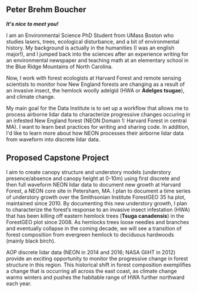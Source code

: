 ## Peter Brehm Boucher

***It's nice to meet you!***

I am an Environmental Science PhD Student from UMass Boston who studies lasers, trees,
ecological disturbance, and a bit of environmental history. My background is
actually in the humanities (I was an english major!), and I jumped back into the
sciences after an experience writing for an environmental newspaper and
teaching math at an elementary school in the Blue Ridge Mountains of North Carolina.

Now, I work with forest ecologists at Harvard Forest and remote sensing scientists
to monitor how New England forests are changing as a result of an invasive insect,
the hemlock woolly adelgid (HWA or **Adelges tsugae**), and climate change. 

My main goal for the Data Institute is to set up a workflow that allows me to process
airborne lidar data to characterize progressive changes occuring in an infested
New England forest (NEON Domain 1: Harvard Forest in central MA). I want to learn best practices
for writing and sharing code. In addition, I'd like to learn more about how NEON processes
their airborne lidar data from waveform into discrete lidar data. 

## Proposed Capstone Project

I aim to create canopy structure and understory models (understory presence/absence and canopy height at 0-10m)
using first discrete and then full waveform NEON lidar data to document new growth at Harvard Forest,
a NEON core site in Petersham, MA. I plan to document a time series of understory growth over
the Smithsonian Institute ForestGEO 35 ha plot, maintained since 2010. By documenting
this new understory growth, I plan to characterize the forest’s response
to an invasive insect infestation (HWA) that has been killing off eastern hemlock trees
(**Tsuga canadensis**) in the ForestGEO plot since 2008. As hemlocks trees loose needles and branches and
eventually collapse in the coming decade, we will see a transition of forest composition from evergreen hemlock
to deciduous hardwoods (mainly black birch).

AOP discrete lidar data (NEON in 2014 and 2016; NASA GliHT in 2012) provide an exciting opportunity
to monitor the progressive change in forest structure in this region. This historical shift in forest composition
exemplifies a change that is occurring all across the east coast, as climate change warms winters
and pushes the habitable range of HWA further northward each year. 
